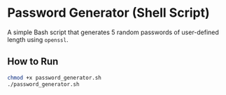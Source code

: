 # Password Generator (Shell Script)

A simple Bash script that generates 5 random passwords of user-defined length using `openssl`.

## How to Run

```bash
chmod +x password_generator.sh
./password_generator.sh
